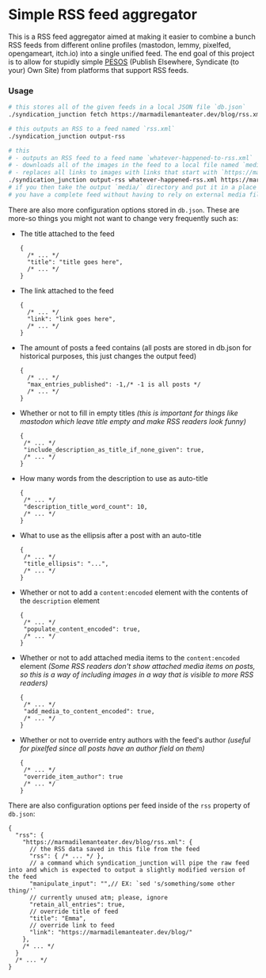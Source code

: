 # Simple RSS feed aggregator

This is a RSS feed aggregator aimed at making it easier to combine a bunch RSS feeds from different online profiles (mastodon, lemmy, pixelfed, opengameart, itch.io) into a single unified feed. The end goal of this project is to allow for stupidly simple [PESOS](https://indieweb.org/PESOS) (Publish Elsewhere, Syndicate (to your) Own Site) from platforms that support RSS feeds.

### Usage

```bash
# this stores all of the given feeds in a local JSON file `db.json`
./syndication_junction fetch https://marmadilemanteater.dev/blog/rss.xml https://gamemaking.social/@emma.rss https://programming.dev/feeds/u/emma.xml?sort=New https://opengameart.org/users/105608/art.xml https://itch.io/games/newest/by-marmadilemanteater.xml https://pxlmo.com/users/emma.atom

# this outputs an RSS to a feed named `rss.xml`
./syndication_junction output-rss

# this 
# - outputs an RSS feed to a feed name `whatever-happened-to-rss.xml`
# - downloads all of the images in the feed to a local file named `media/`
# - replaces all links to images with links that start with `https://maramdilemanteater.dev/feed/media/`
./syndication_junction output-rss whatever-happened-rss.xml https://maramdilemanteater.dev/feed
# if you then take the output `media/` directory and put it in a place where it can be accessed from that URI,
# you have a complete feed without having to rely on external media files
```

There are also more configuration options stored in `db.json`. These are more-so things you might not want to change very frequently such as:
 - The title attached to the feed
   ```jsonc
   {
     /* ... */
     "title": "title goes here",
     /* ... */
   }
   ```
 - The link attached to the feed
   ```jsonc
   {
     /* ... */
     "link": "link goes here",
     /* ... */
   }
 - The amount of posts a feed contains (all posts are stored in db.json for historical purposes, this just changes the output feed)
   ```jsonc
   {
     /* ... */
     "max_entries_published": -1,/* -1 is all posts */
     /* ... */
   }
   ```
  - Whether or not to fill in empty titles _(this is important for things like mastodon which leave title empty and make RSS readers look funny)_
     ```jsonc
    {
      /* ... */
      "include_description_as_title_if_none_given": true,
      /* ... */
    }
    ```
  - How many words from the description to use as auto-title
     ```jsonc
    {
      /* ... */
      "description_title_word_count": 10,
      /* ... */
    }
    ```
  - What to use as the ellipsis after a post with an auto-title
     ```jsonc
    {
      /* ... */
      "title_ellipsis": "...",
      /* ... */
    }
    ```
  - Whether or not to add a `content:encoded` element with the contents of the `description` element
     ```jsonc
    {
      /* ... */
      "populate_content_encoded": true,
      /* ... */
    }
    ```
  - Whether or not to add attached media items to the `content:encoded` element _(Some RSS readers don't show attached media items on posts, so this is a way of including images in a way that is visible to more RSS readers)_
     ```jsonc
    {
      /* ... */
      "add_media_to_content_encoded": true,
      /* ... */
    }
    ```
  - Whether or not to override entry authors with the feed's author _(useful for pixelfed since all posts have an author field on them)_
     ```jsonc
    {
      /* ... */
      "override_item_author": true
      /* ... */
    }
    ```

There are also configuration options per feed inside of the `rss` property of `db.json`:

  ```jsonc
  {
    "rss": {
      "https://marmadilemanteater.dev/blog/rss.xml": {
        // the RSS data saved in this file from the feed
        "rss": { /* ... */ },
        // a command which syndication_junction will pipe the raw feed into and which is expected to output a slightly modified version of the feed
        "manipulate_input": "",// EX: `sed 's/something/some other thing/'`
        // currently unused atm; please, ignore
        "retain_all_entries": true,
        // override title of feed
        "title": "Emma",
        // override link to feed
        "link": "https://marmadilemanteater.dev/blog/"
      },
      /* ... */
    }
    /* ... */
  }
  ```
